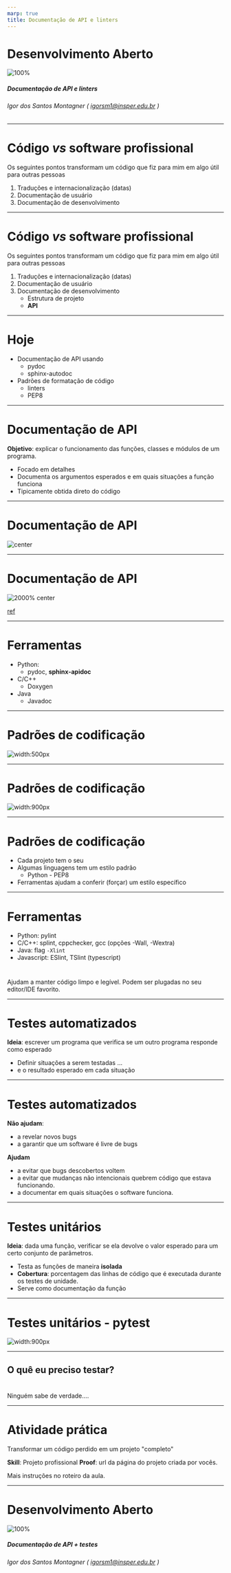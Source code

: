 ```yaml
---
marp: true
title: Documentação de API e linters
---
```


Desenvolvimento Aberto
===

![100%](capa.svg)

##### Documentação de API e linters

###### Igor dos Santos Montagner ( [igorsm1@insper.edu.br](mailto:igorsm1@insper.edu.br) )

---
# Código *vs* software profissional

Os seguintes pontos transformam um código que fiz para mim em algo útil para outras pessoas

1. Traduções e internacionalização (datas)
2. Documentação de usuário 
3. Documentação de desenvolvimento

---
# Código *vs* software profissional

Os seguintes pontos transformam um código que fiz para mim em algo útil para outras pessoas

1. Traduções e internacionalização (datas)
2. Documentação de usuário 
3. Documentação de desenvolvimento
	- Estrutura de projeto
	- **API**

---
# Hoje

* Documentação de API usando 
	- pydoc
	- sphinx-autodoc
* Padrões de formatação de código
	- linters
	- PEP8

---
# Documentação de API

**Objetivo**: explicar o funcionamento das funções, classes e módulos de um programa. 

* Focado em detalhes
* Documenta os argumentos esperados e em quais situações a função funciona 
* Tipicamente obtida direto do código

---
# Documentação de API

![center](api-doc.svg)

---
# Documentação de API

![2000% center](np-doc-api.png)

[ref](https://docs.scipy.org/doc/numpy/reference/generated/numpy.dot.html)

---
# Ferramentas

* Python:
	- pydoc, **sphinx-apidoc**
* C/C++
	- Doxygen
* Java
	- Javadoc

---
# Padrões de codificação

![width:500px](porco.png)

---
# Padrões de codificação

![width:900px](porco-pylint.png)

---
# Padrões de codificação

* Cada projeto tem o seu
* Algumas linguagens tem um estilo padrão
	- Python - PEP8
* Ferramentas ajudam a conferir (forçar) um estilo específico

---
# Ferramentas

* Python: pylint
* C/C++: splint, cppchecker, gcc (opções -Wall, -Wextra)
* Java: flag `-Xlint`
* Javascript: ESlint, TSlint (typescript)

#

Ajudam a manter código limpo e legível. Podem ser plugadas no seu editor/IDE favorito.

---
# Testes automatizados

**Ideia**: escrever um programa que verifica se um outro programa responde como esperado

* Definir situações a serem testadas ...
* e o resultado esperado em cada situação

---
# Testes automatizados

**Não ajudam**:

* a revelar novos bugs
* a garantir que um software é livre de bugs

**Ajudam**

* a evitar que bugs descobertos voltem
* a evitar que mudanças não intencionais quebrem código que estava funcionando.
* a documentar em quais situações o software funciona.

---
# Testes unitários

**Ideia**: dada uma função, verificar se ela devolve o valor esperado para um certo conjunto de parâmetros. 

* Testa as funções de maneira **isolada**
* **Cobertura**: porcentagem das linhas de código que é executada durante os testes de unidade.
* Serve como documentação da função

---
# Testes unitários - pytest

![width:900px](pytest.png)

---

## **O quê eu preciso testar?**

# 

# 

Ninguém sabe de verdade.... 

----
# Atividade prática

Transformar um código perdido em um projeto "completo"

**Skill**: Projeto profissional
**Proof**: url da página do projeto criada por vocês. 

Mais instruções no roteiro da aula. 

---


Desenvolvimento Aberto
===

![100%](capa.svg)

##### Documentação de API + testes


###### Igor dos Santos Montagner ( [igorsm1@insper.edu.br](mailto:igorsm1@insper.edu.br) )


